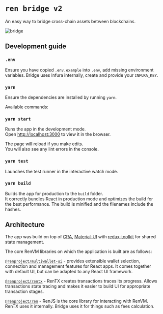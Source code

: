 # `ren bridge v2`

An easy way to bridge cross-chain assets between blockchains.

![bridge](https://user-images.githubusercontent.com/2221955/108037890-4b8b0100-708e-11eb-948a-289766d0aebd.png)

## Development guide

### `.env`
Ensure you have copied `.env.example` into `.env`, add missing environment variables. Bridge uses Infura internally, create and provide your `INFURA_KEY`.

### `yarn`

Ensure the dependencies are installed by running `yarn`.

Available commands:

### `yarn start`

Runs the app in the development mode.<br />
Open [http://localhost:3000](http://localhost:3000) to view it in the browser.

The page will reload if you make edits.<br />
You will also see any lint errors in the console.

### `yarn test`

Launches the test runner in the interactive watch mode.<br />

### `yarn build`

Builds the app for production to the `build` folder.<br />
It correctly bundles React in production mode and optimizes the build for the best performance. The build is minified and the filenames include the hashes.<br />

## Architecture
The app was build on top of [CRA](https://reactjs.org/docs/create-a-new-react-app.html), [Material-UI](https://material-ui.com/) with [redux-toolkit](https://redux-toolkit.js.org/) for shared state management.

The core RenVM libraries on which the application is built are as follows:

[`@renproject/multiwallet-ui`](https://www.npmjs.com/package/@renproject/multiwallet-ui) - provides extensible wallet selection, connection and management features for React apps. It comes together with default UI, but can be adapted to any React UI framework.

[`@renproject/rentx`](https://www.npmjs.com/package/@renproject/rentx) - RenTX creates transactions traces its progress. Allows transactions state tracing and makes it easier to build UI for appropriate transaction stages.

[`@renproject/ren`](https://www.npmjs.com/package/@renproject/ren) - RenJS is the core library for interacting with RenVM. RenTX uses it internally. Bridge uses it for things such as fees calculation.
